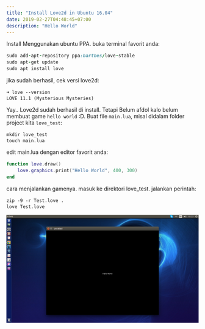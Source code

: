 ```yaml
---
title: "Install Love2d in Ubuntu 16.04"
date: 2019-02-27T04:48:45+07:00
description: "Hello World"
---
```


Install Menggunakan ubuntu PPA. buka terminal favorit anda:

```ruby
sudo add-apt-repository ppa:bartbes/love-stable
sudo apt-get update
sudo apt install love
```

jika sudah berhasil, cek versi love2d:
```
➜ love --version
LOVE 11.1 (Mysterious Mysteries)
```

Yay.. Love2d sudah berhasil di install. Tetapi Belum afdol kalo belum membuat game `hello world` :D. Buat file `main.lua`, misal didalam folder project kita `love_test`:

```
mkdir love_test
touch main.lua
```

edit main.lua dengan editor favorit anda:

```lua
function love.draw()
    love.graphics.print("Hello World", 400, 300)
end
```
cara menjalankan gamenya. masuk ke direktori love_test. jalankan perintah:

```
zip -9 -r Test.love . 
love Test.love

```
![Love2d hello world](./love2d-hello.png)

